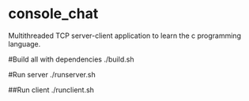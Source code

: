 # console_chat
Multithreaded TCP server-client application to learn the c programming language.

#Build all with dependencies
 ./build.sh
 
#Run server
./runserver.sh

##Run client
./runclient.sh
